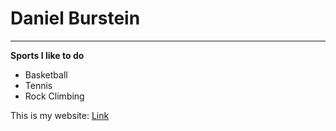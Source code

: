 # Daniel Burstein
---
**Sports I like to do**
* Basketball
* Tennis
* Rock Climbing

This is my website: [Link](https://danielburstein.github.io/cse15l-lab-reports/)
